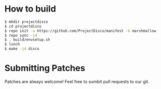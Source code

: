 # How to build

```bash
$ mkdir projectdisco
$ cd projectdisco
$ repo init -u https://github.com/ProjectDisco/manifest -b marshmallow
$ repo sync -j4
$ . build/envsetup.sh
$ lunch
$ make -j4 disco
```

# Submitting Patches
Patches are always welcome! Feel free to sumbit pull requests to our git.
